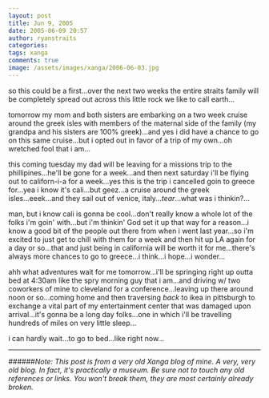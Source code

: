 ```yaml
---
layout: post
title: Jun 9, 2005
date: 2005-06-09 20:57
author: ryanstraits
categories:
tags: xanga
comments: true
image: /assets/images/xanga/2006-06-03.jpg
---
```

so this could be a first...over the next two weeks the entire straits family will be completely spread out across this little rock we like to call earth...

<!-- break -->

tomorrow my mom and both sisters are embarking on a two week cruise around the greek isles with members of the maternal side of the family (my grandpa and his sisters are 100% greek)...and yes i did have a chance to go on this same cruise...but i opted out in favor of a trip of my own...oh wretched fool that i am...

this coming tuesday my dad will be leaving for a missions trip to the phillipines...he'll be gone for a week...and then next saturday i'll be flying out to californ-i-a for a week...yes this is the trip i cancelled goin to greece for...yea i know it's cali...but geez...a cruise around the greek isles...eeek...and they sail out of venice, italy...*tear*...what was i thinkin?...

man, but i know cali is gonna be cool...don't really know a whole lot of the folks i'm goin' with...but i'm thinkin' God set it up that way for a reason...i know a good bit of the people out there from when i went last year...so i'm excited to just get to chill with them for a week and then hit up LA again for a day or so...that and just being in california will be worth it for me...there's always more chances to go to greece...i think...i hope...i wonder...

ahh what adventures wait for me tomorrow...i'll be springing right up outta bed at 4:30am like the spry morning guy that i am...and driving w/ two coworkers of mine to cleveland for a conference...leaving up there around noon or so...coming home and then traversing <em>back </em>to ikea in pittsburgh to exchange a vital part of my entertainment center that was damaged upon arrival...it's gonna be a long day folks...one in which i'll be travelling hundreds of miles on very little sleep...

i can hardly wait...to go to bed...like right now...

---

######*Note: This post is from a very old Xanga blog of mine. A very, very old blog. In fact, it's practically a museum. Be sure not to touch any old references or links. You won't break them, they are most certainly already broken.*